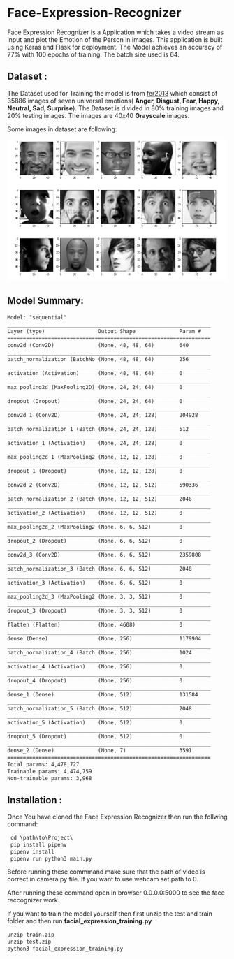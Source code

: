 # Face-Expression-Recognizer
Face Expression Recognizer is a Application which takes a video stream as input and plot the Emotion of the Person in images. This application is built using Keras and Flask for deployment. The Model achieves an accuracy of 77% with 100 epochs of training. The batch size used is 64.

## Dataset : 
The Dataset used for Training the model is from [fer2013](https://www.kaggle.com/deadskull7/fer2013) which consist of 35886 images of seven universal emotions( **Anger, Disgust, Fear, Happy, Neutral, Sad, Surprise**). The Dataset is divided in 80% training images and 20% testing images. The images are 40x40 **Grayscale** images.

Some images in dataset are following:
<p>
  <img src="images/img.png">
</p>

## Model Summary:

    Model: "sequential"
    _________________________________________________________________
    Layer (type)                 Output Shape              Param #   
    =================================================================
    conv2d (Conv2D)              (None, 48, 48, 64)        640       
    _________________________________________________________________
    batch_normalization (BatchNo (None, 48, 48, 64)        256       
    _________________________________________________________________
    activation (Activation)      (None, 48, 48, 64)        0         
    _________________________________________________________________
    max_pooling2d (MaxPooling2D) (None, 24, 24, 64)        0         
    _________________________________________________________________
    dropout (Dropout)            (None, 24, 24, 64)        0         
    _________________________________________________________________
    conv2d_1 (Conv2D)            (None, 24, 24, 128)       204928    
    _________________________________________________________________
    batch_normalization_1 (Batch (None, 24, 24, 128)       512       
    _________________________________________________________________
    activation_1 (Activation)    (None, 24, 24, 128)       0         
    _________________________________________________________________
    max_pooling2d_1 (MaxPooling2 (None, 12, 12, 128)       0         
    _________________________________________________________________
    dropout_1 (Dropout)          (None, 12, 12, 128)       0         
    _________________________________________________________________
    conv2d_2 (Conv2D)            (None, 12, 12, 512)       590336    
    _________________________________________________________________
    batch_normalization_2 (Batch (None, 12, 12, 512)       2048      
    _________________________________________________________________
    activation_2 (Activation)    (None, 12, 12, 512)       0         
    _________________________________________________________________
    max_pooling2d_2 (MaxPooling2 (None, 6, 6, 512)         0         
    _________________________________________________________________
    dropout_2 (Dropout)          (None, 6, 6, 512)         0         
    _________________________________________________________________
    conv2d_3 (Conv2D)            (None, 6, 6, 512)         2359808   
    _________________________________________________________________
    batch_normalization_3 (Batch (None, 6, 6, 512)         2048      
    _________________________________________________________________
    activation_3 (Activation)    (None, 6, 6, 512)         0         
    _________________________________________________________________
    max_pooling2d_3 (MaxPooling2 (None, 3, 3, 512)         0         
    _________________________________________________________________
    dropout_3 (Dropout)          (None, 3, 3, 512)         0         
    _________________________________________________________________
    flatten (Flatten)            (None, 4608)              0         
    _________________________________________________________________
    dense (Dense)                (None, 256)               1179904   
    _________________________________________________________________
    batch_normalization_4 (Batch (None, 256)               1024      
    _________________________________________________________________
    activation_4 (Activation)    (None, 256)               0         
    _________________________________________________________________
    dropout_4 (Dropout)          (None, 256)               0         
    _________________________________________________________________
    dense_1 (Dense)              (None, 512)               131584    
    _________________________________________________________________
    batch_normalization_5 (Batch (None, 512)               2048      
    _________________________________________________________________
    activation_5 (Activation)    (None, 512)               0         
    _________________________________________________________________
    dropout_5 (Dropout)          (None, 512)               0         
    _________________________________________________________________
    dense_2 (Dense)              (None, 7)                 3591      
    =================================================================
    Total params: 4,478,727
    Trainable params: 4,474,759
    Non-trainable params: 3,968
    
## Installation :
Once You have cloned the Face Expression Recognizer then run the follwing command:

     cd \path\to\Project\
     pip install pipenv
     pipenv install
     pipenv run python3 main.py

Before running these commmand make sure that the path of video is correct in camera.py file. If you want to use webcam set path to 0.

After running these command open in browser 0.0.0.0:5000 to see the face reccognizer work.

If you want to train the model yourself then first unzip the test and train folder and then run **facial_expression_training.py**

    unzip train.zip
    unzip test.zip
    python3 facial_expression_training.py
